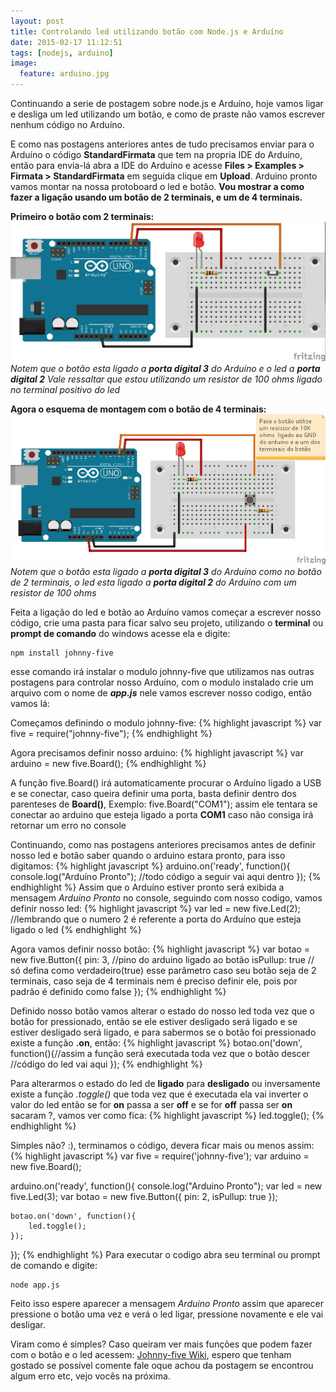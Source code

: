 ```yaml
---
layout: post
title: Controlando led utilizando botão com Node.js e Arduíno
date: 2015-02-17 11:12:51
tags: [nodejs, arduino]
image:
  feature: arduino.jpg 
---
```

Continuando a serie de postagem sobre node.js e Arduíno, hoje vamos ligar e desliga um led utilizando um botão, e como de praste não vamos escrever nenhum código no Arduíno.

E como nas postagens anteriores antes de tudo precisamos enviar para o Arduíno o código **StandardFirmata** que tem na propria IDE do Arduíno, então para envia-lá abra a IDE do Arduíno e acesse **Files > Examples > Firmata > StandardFirmata** em seguida clique em **Upload**.
Arduino pronto vamos montar na nossa protoboard o led e botão. 
**Vou mostrar a como fazer a ligação usando um botão de 2 terminais, e um de 4 terminais.**

**Primeiro o botão com 2 terminais:**
![Ligação botão 2 terminais com o led](/images/img-posts/esquema-botao-2-termiais.jpg)
*Notem que o botão esta ligado a **porta digital 3** do Arduíno e o led a **porta digital 2** Vale ressaltar que estou utilizando um resistor de 100 ohms ligado no terminal positivo do led*

**Agora o esquema de montagem com o botão de 4 terminais:**
![Ligação botão 4 terminais com o led](/images/img-posts/esquema-botao-4-termiais.jpg)
*Notem que o botão esta ligado a **porta digital 3** do Arduíno como no botão de 2 terminais, o led esta ligado a **porta digital 2** do Arduíno com um resistor de 100 ohms*

Feita a ligação do led e botão ao Arduíno vamos começar a escrever nosso código, crie uma pasta para ficar salvo seu projeto, utilizando o **terminal** ou **prompt de comando** do windows acesse ela e digite:

    npm install johnny-five

esse comando irá instalar o modulo johnny-five que utilizamos nas outras postagens para controlar nosso Arduíno, com o modulo instalado crie um arquivo com o nome de ***app.js*** nele vamos escrever nosso codigo, então vamos lá:

Começamos definindo o modulo johnny-five:
{% highlight javascript %}
var five = require("johnny-five");
{% endhighlight %}

Agora precisamos definir nosso arduino:
{% highlight javascript %}
var arduino = new five.Board();
{% endhighlight %}

A função five.Board() irá automaticamente procurar o Arduíno ligado a USB e se conectar, caso queira definir uma porta, basta definir dentro dos parenteses de **Board()**, Exemplo: five.Board("COM1"); assim ele tentara se conectar ao arduino que esteja ligado a porta **COM1** caso não consiga irá retornar um erro no console

Continuando, como nas postagens anteriores precisamos antes de definir nosso led e botão saber quando o arduino estara pronto, para isso digitamos:
{% highlight javascript %}
arduino.on('ready', function(){
   	console.log("Arduíno Pronto");
   	//todo código a seguir vai aqui dentro 
});
{% endhighlight %}
Assim que o Arduíno estiver pronto será exibida a mensagem *Arduino Pronto* no console, seguindo com nosso codigo, vamos definir nosso led:
{% highlight javascript %}
var led = new five.Led(2); //lembrando que o numero 2 é referente a porta do Arduíno que esteja ligado o led 
{% endhighlight %}

Agora vamos definir nosso botão:
{% highlight javascript %}
var botao = new five.Button({
	pin: 3, //pino do arduino ligado ao botão
	isPullup: true // só defina como verdadeiro(true) esse parâmetro caso seu botão seja de 2 terminais, caso seja de 4 terminais nem é preciso definir ele, pois por padrão é definido como false
});
{% endhighlight %}

Definido nosso botão vamos alterar o estado do nosso led toda vez que o botão for pressionado, então se ele estiver desligado será ligado e se estiver desligado será ligado, e para sabermos se o botão foi pressionado existe a função **.on**, então:
{% highlight javascript %}
botao.on('down', function(){//assim a função será executada toda vez que o botão descer
    //código do led vai aqui 
});
{% endhighlight %}

Para alterarmos o estado do led de **ligado** para **desligado** ou inversamente existe a função *.toggle()* que toda vez que é executada ela vai inverter o valor do led então se for **on** passa a ser **off** e se for **off** passa ser **on** sacaram ?, vamos ver como fica:
{% highlight javascript %}
led.toggle(); 
{% endhighlight %}

Simples não? :), terminamos o código, devera ficar mais ou menos assim:
{% highlight javascript %}
var five = require('johnny-five');
var arduino = new five.Board();

arduino.on('ready', function(){
	console.log("Arduino Pronto");
	var led = new five.Led(3);
	var botao = new five.Button({
		pin: 2,
		isPullup: true
	});

	botao.on('down', function(){
		led.toggle();
	});
});
{% endhighlight %}
Para executar o codigo abra seu terminal ou prompt de comando e digite:

    node app.js

Feito isso espere aparecer a mensagem *Arduino Pronto* assim que aparecer pressione o botão uma vez e verá o led ligar, pressione novamente e ele vai desligar.

Viram como é simples? Caso queiram ver mais funções que podem fazer com o botão e o led acessem: [Johnny-five Wiki](https://github.com/rwaldron/johnny-five/wiki), espero que tenham gostado se possível comente fale oque achou da postagem se encontrou algum erro etc, vejo vocês na próxima. 